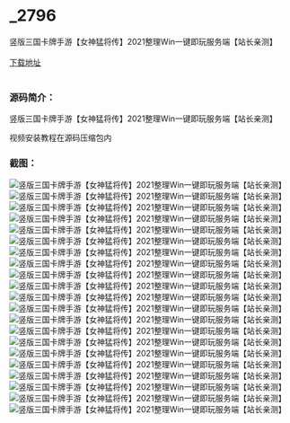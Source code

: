 # _2796
竖版三国卡牌手游【女神猛将传】2021整理Win一键即玩服务端【站长亲测】
<br/></br>
[下载地址](https://www.uuid2.com/2796.html "下载地址")
<br/></br>
<h3>源码简介：</h3>
<p>竖版三国卡牌手游【女神猛将传】2021整理Win一键即玩服务端【站长亲测】<p>
<p>视频安装教程在源码压缩包内<p>
<h3>截图：</h3>
<img src="https://www.uuid2.com/wp-content/uploads/img/202111/a26ca7b102.jpg" alt="竖版三国卡牌手游【女神猛将传】2021整理Win一键即玩服务端【站长亲测】"><img src="https://www.uuid2.com/wp-content/uploads/img/202111/366f3f6238.jpg" alt="竖版三国卡牌手游【女神猛将传】2021整理Win一键即玩服务端【站长亲测】"><img src="https://www.uuid2.com/wp-content/uploads/img/202111/962052e394.jpg" alt="竖版三国卡牌手游【女神猛将传】2021整理Win一键即玩服务端【站长亲测】"><img src="https://www.uuid2.com/wp-content/uploads/img/202111/13162ac323.jpg" alt="竖版三国卡牌手游【女神猛将传】2021整理Win一键即玩服务端【站长亲测】"><img src="https://www.uuid2.com/wp-content/uploads/img/202111/19304b2137.jpg" alt="竖版三国卡牌手游【女神猛将传】2021整理Win一键即玩服务端【站长亲测】"><img src="https://www.uuid2.com/wp-content/uploads/img/202111/172f650911.jpg" alt="竖版三国卡牌手游【女神猛将传】2021整理Win一键即玩服务端【站长亲测】"><img src="https://www.uuid2.com/wp-content/uploads/img/202111/b7a4c2c943.jpg" alt="竖版三国卡牌手游【女神猛将传】2021整理Win一键即玩服务端【站长亲测】"><img src="https://www.uuid2.com/wp-content/uploads/img/202111/066b372267.jpg" alt="竖版三国卡牌手游【女神猛将传】2021整理Win一键即玩服务端【站长亲测】"><img src="https://www.uuid2.com/wp-content/uploads/img/202111/d73a758551.jpg" alt="竖版三国卡牌手游【女神猛将传】2021整理Win一键即玩服务端【站长亲测】"><img src="https://www.uuid2.com/wp-content/uploads/img/202111/d3e0b43268.jpg" alt="竖版三国卡牌手游【女神猛将传】2021整理Win一键即玩服务端【站长亲测】"><img src="https://www.uuid2.com/wp-content/uploads/img/202111/4ee888b517.jpg" alt="竖版三国卡牌手游【女神猛将传】2021整理Win一键即玩服务端【站长亲测】"><img src="https://www.uuid2.com/wp-content/uploads/img/202111/3faa773522.jpg" alt="竖版三国卡牌手游【女神猛将传】2021整理Win一键即玩服务端【站长亲测】"><img src="https://www.uuid2.com/wp-content/uploads/img/202111/2d67ddb890.jpg" alt="竖版三国卡牌手游【女神猛将传】2021整理Win一键即玩服务端【站长亲测】"><img src="https://www.uuid2.com/wp-content/uploads/img/202111/08f7989998.jpg" alt="竖版三国卡牌手游【女神猛将传】2021整理Win一键即玩服务端【站长亲测】"><img src="https://www.uuid2.com/wp-content/uploads/img/202111/b14ae02544.jpg" alt="竖版三国卡牌手游【女神猛将传】2021整理Win一键即玩服务端【站长亲测】"><img src="https://www.uuid2.com/wp-content/uploads/img/202111/debd0ee335.jpg" alt="竖版三国卡牌手游【女神猛将传】2021整理Win一键即玩服务端【站长亲测】"><img src="https://www.uuid2.com/wp-content/uploads/img/202111/c0e4610327.jpg" alt="竖版三国卡牌手游【女神猛将传】2021整理Win一键即玩服务端【站长亲测】"><img src="https://www.uuid2.com/wp-content/uploads/img/202111/d1707d5229.jpg" alt="竖版三国卡牌手游【女神猛将传】2021整理Win一键即玩服务端【站长亲测】"><img src="https://www.uuid2.com/wp-content/uploads/img/202111/84ce9f5697.jpg" alt="竖版三国卡牌手游【女神猛将传】2021整理Win一键即玩服务端【站长亲测】"><img src="https://www.uuid2.com/wp-content/uploads/img/202111/2ff0f97886.jpg" alt="竖版三国卡牌手游【女神猛将传】2021整理Win一键即玩服务端【站长亲测】"><img src="https://www.uuid2.com/wp-content/uploads/img/202111/1b55a42852.jpg" alt="竖版三国卡牌手游【女神猛将传】2021整理Win一键即玩服务端【站长亲测】">
